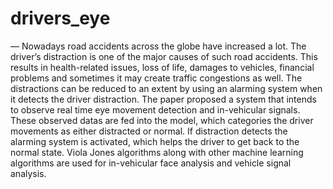 # drivers_eye
— Nowadays road accidents across the globe have increased a lot. The driver’s distraction is one of the major causes of such road accidents. This results in health-related issues, loss of life, damages to vehicles, financial problems and sometimes it may create traffic congestions as well. The distractions can be reduced to an extent by using an alarming system when it detects the driver distraction. The paper proposed a system that intends to observe real time eye movement detection and in-vehicular signals. These observed datas are fed into the model, which categories the driver movements as either distracted or normal. If distraction detects the alarming system is activated, which helps the driver to get back to the normal state. Viola Jones algorithms along with other machine learning algorithms are used for in-vehicular face analysis and vehicle signal analysis.
